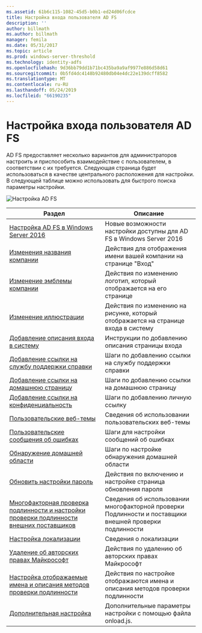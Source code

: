 ```yaml
---
ms.assetid: 61b6c115-1082-45d5-b0b1-ed24d06fcdce
title: Настройка входа пользователя AD FS
description: ''
author: billmath
ms.author: billmath
manager: femila
ms.date: 05/31/2017
ms.topic: article
ms.prod: windows-server-threshold
ms.technology: identity-adfs
ms.openlocfilehash: 9d36bb79dd1b71bc435ba9a9af9977e886d58d61
ms.sourcegitcommit: 0b5fd4dc4148b92480db04e4dc22e139dcff8582
ms.translationtype: MT
ms.contentlocale: ru-RU
ms.lasthandoff: 05/24/2019
ms.locfileid: "66190235"
---
```

# <a name="ad-fs-user-sign-in-customization"></a>Настройка входа пользователя AD FS


AD FS предоставляет несколько вариантов для администраторов настроить и приспособить взаимодействие с пользователем, в соответствии с их требуется.  Следующая страница будет использоваться в качестве центрального расположения для настройки.  В следующей таблице можно использовать для быстрого поиска параметры настройки.



![Настройка AD FS](media/AD-FS-user-sign-in-customization/ADFS_Blue_Custom2.png) 
    
  







Раздел|Описание|
-----|-----|
[Настройка AD FS в Windows Server 2016](AD-FS-Customization-in-Windows-Server-2016.md)|Новые возможности настройки доступны для AD FS в Windows Server 2016|
[Изменения названия компании](Change-the-company-name-on-the-AD-FS-sign-in-page.md)|Действия для отображения имени вашей компании на странице "Вход"|
[Изменение эмблемы компании](Change-the-company-logo-on-the-AD-FS-sign-in-page.md)|Действия по изменению логотип, который отображается на его странице|
[Изменение иллюстрации](Change-the-illustration-on-the-AD-FS-sign-in-page.md)|Действия по изменению на рисунке, который отображается на странице входа в систему|
[Добавление описания входа в систему](Add-sign-in-page-description.md)|Инструкции по добавлению описания страницы входа|
[Добавление ссылки на службу поддержки справки](Add-Help-Desk-Link.md)|Шаги по добавлению ссылки на службу поддержки справки|
[Добавление ссылки на домашнюю страницу](Add-Home-Link.md)|Шаги по добавлению ссылки на домашнюю страницу|
[Добавление ссылки на конфиденциальность](Add-Privacy-Link.md)|Шаги по добавлению личную ссылку|
[Пользовательские веб-темы](Custom-Web-Themes-in-AD-FS.md)|Сведения об использовании пользовательских веб-темы
[Пользовательские сообщения об ошибках](Custom-error-messages-for-AD-FS-sign-in-page.md)|Шаги для настройки сообщений об ошибках
[Обнаружение домашней области](Home-Realm-Discovery-Customization.md)|Шаги по настройке обнаружения домашней области|
[Обновить настройки пароль](Update-password-customization.md)|Действия по включению и настройке страница обновления пароля|
[Многофакторная проверка подлинности и настройки проверки подлинности внешних поставщиков](Multi-factor-authentication-and-external-auth-providers-customization.md)|Сведения об использовании многофакторной проверки Подлинности и поставщики внешней проверки подлинности|
[Настройка локализации](Customization-for-Localization.md)|Сведения о локализации
[Удаление об авторских правах Майкрософт](Remove-the-Microsoft-copyright.md)|Действия по удалению об авторских правах Майкрософт
[Настройка отображаемые имена и описания методов проверки подлинности](Customize-the-display-names-and-descriptions-for-authentication-methods.md)|Действия по настройке отображаются имена и описания методов проверки подлинности
[Дополнительная настройка](Advanced-Customization-of-AD-FS-Sign-in-Pages.md)|Дополнительные параметры настройки с помощью файла onload.js.




